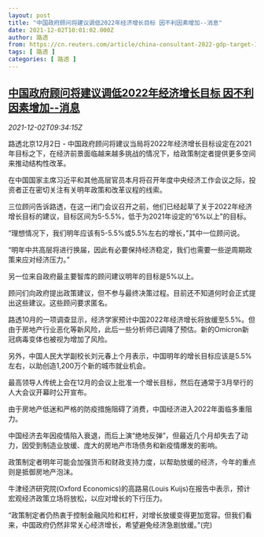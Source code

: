 ```yaml
---
layout: post
title: "中国政府顾问将建议调低2022年经济增长目标 因不利因素增加--消息"
date: 2021-12-02T10:01:02.000Z
author: 路透
from: https://cn.reuters.com/article/china-consultant-2022-gdp-target-1202-idCNKBS2IH0QZ
tags: [ 路透 ]
categories: [ 路透 ]
---
```

<!--1638439262000-->
[中国政府顾问将建议调低2022年经济增长目标 因不利因素增加--消息](https://cn.reuters.com/article/china-consultant-2022-gdp-target-1202-idCNKBS2IH0QZ)
------

<div>
<div><i>2021-12-02T09:34:15Z</i></div><p>路透北京12月2日 - 中国政府顾问将建议当局将2022年经济增长目标设定在2021年目标之下，在经济前景面临越来越多挑战的情况下，给政策制定者提供更多空间来推动结构性改革。</p><p>在中国国家主席习近平和其他高层官员本月将召开年度中央经济工作会议之际，投资者正在密切关注有关明年政策和改革议程的线索。</p><p>三位顾问告诉路透，在这一闭门会议召开之前，他们已经起草了关于2022年经济增长目标的建议，目标区间为5-5.5%，低于为2021年设定的“6%以上”的目标。</p><p>“理想情况下，我们明年应该有5-5.5%或5.5%左右的增长，”其中一位顾问说。</p><p>“明年中共高层将进行换届，因此有必要保持经济稳定，我们也需要一些逆周期政策来应对经济压力。”</p><p>另一位来自政府最主要智库的顾问建议明年的目标是5%以上。</p><p>顾问们向政府提出政策建议，但不参与最终决策过程。目前还不知道何时会正式提出这些建议。这些顾问要求匿名。</p><p>路透10月的一项调查显示，经济学家预计中国2022年经济增长将放缓至5.5%。但由于房地产行业恶化等新风险，此后一些分析师已调降了预估。新的Omicron新冠病毒变体也被视为增加了风险。</p><p>另外，中国人民大学副校长刘元春上个月表示，中国明年的增长目标应该是5.5%左右，以助创造1,200万个新的城市就业机会。</p><p>最高领导人传统上会在12月的会议上批准一个增长目标，然后在通常于3月举行的人大会议开幕时公开宣布。</p><p>由于房地产低迷和严格的防疫措施阻碍了消费，中国经济进入2022年面临多重阻力。</p><p>中国经济去年因疫情陷入衰退，而后上演“绝地反弹”，但最近几个月却失去了动力，因受到制造业放缓、庞大的房地产市场债务和新疫情爆发的影响。</p><p>政策制定者明年可能会加强货币和财政支持力度，以帮助放缓的经济，今年的重点则是抵御房地产泡沫。</p><p>牛津经济研究院(Oxford Economics)的高路易(Louis Kuijs)在报告中表示，预计宏观经济政策立场将放松，以应对增长的下行压力。</p><p>“政策制定者仍热衷于控制金融风险和杠杆，对增长放缓变得更加宽容。但我们看来，中国政府仍然非常关心经济增长，希望避免经济急剧放缓。”(完)</p>
</div>
